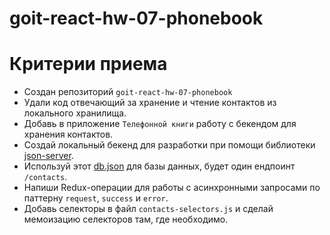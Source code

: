# goit-react-hw-07-phonebook

# Критерии приема

- Создан репозиторий `goit-react-hw-07-phonebook`
- Удали код отвечающий за хранение и чтение контактов из локального хранилища.
- Добавь в приложение `Телефонной книги` работу с бекендом для хранения
  контактов.
- Создай локальный бекенд для разработки при помощи библиотеки
  [json-server](https://github.com/typicode/json-server).
- Используй этот [db.json](./db.json) для базы данных, будет один ендпоинт
  `/contacts`.
- Напиши Redux-операции для работы с асинхронными запросами по паттерну
  `request`, `success` и `error`.
- Добавь селекторы в файл `contacts-selectors.js` и сделай мемоизацию селекторов
  там, где необходимо.
